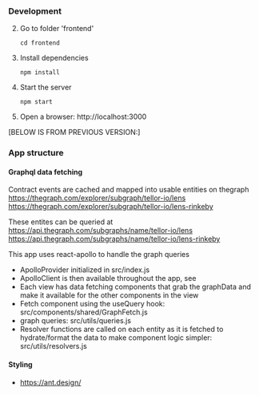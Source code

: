### Development

2. Go to folder 'frontend'

   `cd frontend`

2. Install dependencies

   `npm install`

3. Start the server

   `npm start`

4. Open a browser: http://localhost:3000


[BELOW IS FROM PREVIOUS VERSION:]

### App structure

#### Graphql data fetching

Contract events are cached and mapped into usable entities on thegraph
https://thegraph.com/explorer/subgraph/tellor-io/lens
https://thegraph.com/explorer/subgraph/tellor-io/lens-rinkeby

These entites can be queried at
https://api.thegraph.com/subgraphs/name/tellor-io/lens
https://api.thegraph.com/subgraphs/name/tellor-io/lens-rinkeby

This app uses react-apollo to handle the graph queries

- ApolloProvider initialized in src/index.js
- ApolloClient is then available throughout the app, see
- Each view has data fetching components that grab the graphData and make it available for the other components in the view
- Fetch component using the useQuery hook: src/components/shared/GraphFetch.js
- graph queries: src/utils/queries.js
- Resolver functions are called on each entity as it is fetched to hydrate/format the data to make component logic simpler: src/utils/resolvers.js

#### Styling

- https://ant.design/
